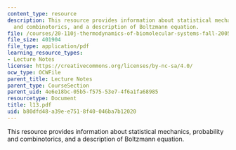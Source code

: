 ```yaml
---
content_type: resource
description: This resource provides information about statistical mechanics, probability
  and combinotorics, and a description of Boltzmann equation.
file: /courses/20-110j-thermodynamics-of-biomolecular-systems-fall-2005/b80dfd48a39ee7518f40046ba7b12020_l13.pdf
file_size: 401904
file_type: application/pdf
learning_resource_types:
- Lecture Notes
license: https://creativecommons.org/licenses/by-nc-sa/4.0/
ocw_type: OCWFile
parent_title: Lecture Notes
parent_type: CourseSection
parent_uid: 4e6e18bc-05b5-f575-53e7-4f6a1fa68985
resourcetype: Document
title: l13.pdf
uid: b80dfd48-a39e-e751-8f40-046ba7b12020
---
```

This resource provides information about statistical mechanics, probability and combinotorics, and a description of Boltzmann equation.